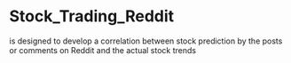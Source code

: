 # Stock_Trading_Reddit
is designed to develop a correlation between stock prediction by the posts or comments on Reddit and the actual stock trends
